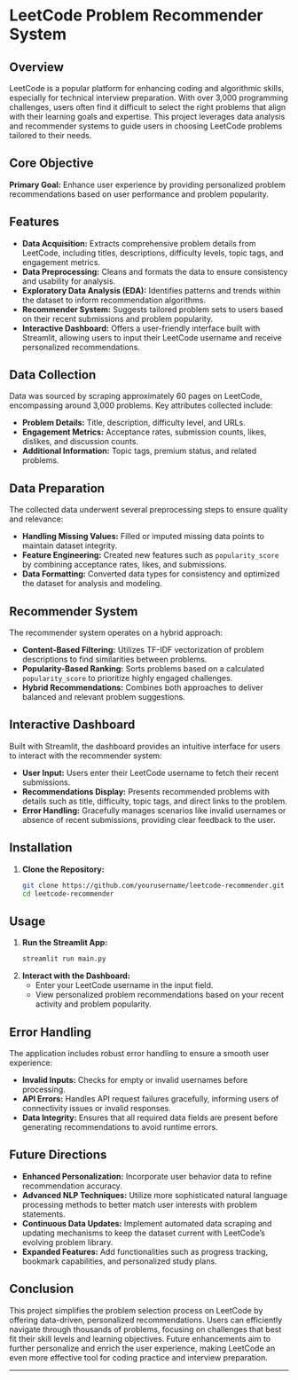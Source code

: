 # LeetCode Problem Recommender System

## Overview
LeetCode is a popular platform for enhancing coding and algorithmic skills, especially for technical interview preparation. With over 3,000 programming challenges, users often find it difficult to select the right problems that align with their learning goals and expertise. This project leverages data analysis and recommender systems to guide users in choosing LeetCode problems tailored to their needs.

## Core Objective
**Primary Goal:** Enhance user experience by providing personalized problem recommendations based on user performance and problem popularity.

## Features
- **Data Acquisition:** Extracts comprehensive problem details from LeetCode, including titles, descriptions, difficulty levels, topic tags, and engagement metrics.
- **Data Preprocessing:** Cleans and formats the data to ensure consistency and usability for analysis.
- **Exploratory Data Analysis (EDA):** Identifies patterns and trends within the dataset to inform recommendation algorithms.
- **Recommender System:** Suggests tailored problem sets to users based on their recent submissions and problem popularity.
- **Interactive Dashboard:** Offers a user-friendly interface built with Streamlit, allowing users to input their LeetCode username and receive personalized recommendations.

## Data Collection
Data was sourced by scraping approximately 60 pages on LeetCode, encompassing around 3,000 problems. Key attributes collected include:
- **Problem Details:** Title, description, difficulty level, and URLs.
- **Engagement Metrics:** Acceptance rates, submission counts, likes, dislikes, and discussion counts.
- **Additional Information:** Topic tags, premium status, and related problems.

## Data Preparation
The collected data underwent several preprocessing steps to ensure quality and relevance:
- **Handling Missing Values:** Filled or imputed missing data points to maintain dataset integrity.
- **Feature Engineering:** Created new features such as `popularity_score` by combining acceptance rates, likes, and submissions.
- **Data Formatting:** Converted data types for consistency and optimized the dataset for analysis and modeling.

## Recommender System
The recommender system operates on a hybrid approach:
- **Content-Based Filtering:** Utilizes TF-IDF vectorization of problem descriptions to find similarities between problems.
- **Popularity-Based Ranking:** Sorts problems based on a calculated `popularity_score` to prioritize highly engaged challenges.
- **Hybrid Recommendations:** Combines both approaches to deliver balanced and relevant problem suggestions.

## Interactive Dashboard
Built with Streamlit, the dashboard provides an intuitive interface for users to interact with the recommender system:
- **User Input:** Users enter their LeetCode username to fetch their recent submissions.
- **Recommendations Display:** Presents recommended problems with details such as title, difficulty, topic tags, and direct links to the problem.
- **Error Handling:** Gracefully manages scenarios like invalid usernames or absence of recent submissions, providing clear feedback to the user.

## Installation
1. **Clone the Repository:**
    ```bash
    git clone https://github.com/yourusername/leetcode-recommender.git
    cd leetcode-recommender
    ```
## Usage
1. **Run the Streamlit App:**
    ```bash
    streamlit run main.py
    ```
2. **Interact with the Dashboard:**
    - Enter your LeetCode username in the input field.
    - View personalized problem recommendations based on your recent activity and problem popularity.

## Error Handling
The application includes robust error handling to ensure a smooth user experience:
- **Invalid Inputs:** Checks for empty or invalid usernames before processing.
- **API Errors:** Handles API request failures gracefully, informing users of connectivity issues or invalid responses.
- **Data Integrity:** Ensures that all required data fields are present before generating recommendations to avoid runtime errors.

## Future Directions
- **Enhanced Personalization:** Incorporate user behavior data to refine recommendation accuracy.
- **Advanced NLP Techniques:** Utilize more sophisticated natural language processing methods to better match user interests with problem statements.
- **Continuous Data Updates:** Implement automated data scraping and updating mechanisms to keep the dataset current with LeetCode’s evolving problem library.
- **Expanded Features:** Add functionalities such as progress tracking, bookmark capabilities, and personalized study plans.

## Conclusion
This project simplifies the problem selection process on LeetCode by offering data-driven, personalized recommendations. Users can efficiently navigate through thousands of problems, focusing on challenges that best fit their skill levels and learning objectives. Future enhancements aim to further personalize and enrich the user experience, making LeetCode an even more effective tool for coding practice and interview preparation.

---

